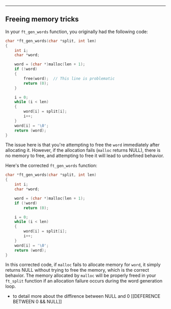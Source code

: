 
---

## Freeing memory tricks 

In your `ft_gen_words` function, you originally had the following code:

```c 
char *ft_gen_words(char *split, int len)
{
    int i;
    char *word;

    word = (char *)malloc(len + 1);
    if (!word)
    {
        free(word);  // This line is problematic
        return (0);
    }

    i = 0;
    while (i < len)
    {
        word[i] = split[i];
        i++;
    }
    word[i] = '\0';
    return (word);
}
```

The issue here is that you're attempting to free the `word` immediately after allocating it. However, if the allocation fails (`malloc` returns NULL), there is no memory to free, and attempting to free it will lead to undefined behavior.

Here's the corrected `ft_gen_words` function:

```c 
char *ft_gen_words(char *split, int len)
{
    int i;
    char *word;

    word = (char *)malloc(len + 1);
    if (!word)
        return (0);

    i = 0;
    while (i < len)
    {
        word[i] = split[i];
        i++;
    }
    word[i] = '\0';
    return (word);
}

```

In this corrected code, if `malloc` fails to allocate memory for `word`, it simply returns NULL without trying to free the memory, which is the correct behavior. The memory allocated by `malloc` will be properly freed in your `ft_split` function if an allocation failure occurs during the word generation loop.

- to detail more about the diffirence between NULL and 0
[[DEFERENCE BETWEEN 0 && NULL]]
